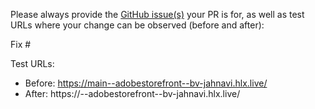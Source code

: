 Please always provide the [GitHub issue(s)](../issues) your PR is for, as well as test URLs where your change can be observed (before and after):

Fix #<gh-issue-id>

Test URLs:
- Before: https://main--adobestorefront--bv-jahnavi.hlx.live/
- After: https://<branch>--adobestorefront--bv-jahnavi.hlx.live/
